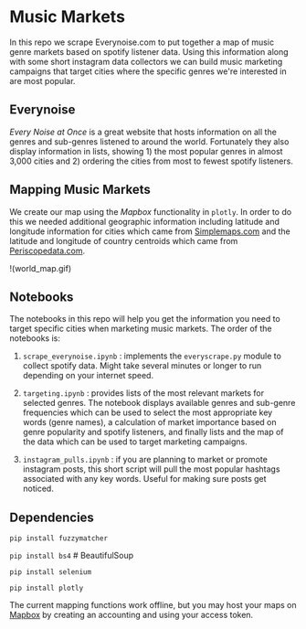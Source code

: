 # Music Markets 

In this repo we scrape Everynoise.com to put together a map of music genre markets based on spotify listener data. Using this information along with some short instagram data collectors we can build music marketing campaigns that target cities where the specific genres we're interested in are most popular. 

## Everynoise 

*Every Noise at Once* is a great website that hosts information on all the genres and sub-genres listened to around the world. Fortunately they also display information in lists, showing 1) the most popular genres in almost 3,000 cities and 2) ordering the cities from most to fewest spotify listeners. 

## Mapping Music Markets 

We create our map using the *Mapbox* functionality in `plotly`. In order to do this we needed additional geographic information including latitude and longitude information for cities which came from [Simplemaps.com](https://simplemaps.com/data/world-cities) and the latitude and longitude of country centroids which came from [Periscopedata.com](https://community.periscopedata.com/t/63fy7m/country-centroids).

!(world_map.gif)

## Notebooks

The notebooks in this repo will help you get the information you need to target specific cities when marketing music markets. The order of the notebooks is: 

1) `scrape_everynoise.ipynb` : implements the `everyscrape.py` module to collect spotify data. Might take several minutes or longer to run depending on your internet speed. 

2) `targeting.ipynb` : provides lists of the most relevant markets for selected genres. The notebook displays available genres and sub-genre frequencies which can be used to select the most appropriate key words (genre names), a calculation of market importance based on genre popularity and spotify listeners, and finally lists and the map of the data which can be used to target marketing campaigns. 

3) `instagram_pulls.ipynb` : if you are planning to market or promote instagram posts, this short script will pull the most popular hashtags associated with any key words. Useful for making sure posts get noticed. 

## Dependencies 

`pip install fuzzymatcher`

`pip install bs4` # BeautifulSoup

`pip install selenium`

`pip install plotly` 

The current mapping functions work offline, but you may host your maps on [Mapbox](https://www.mapbox.com/studio) by creating an accounting and using your access token. 

